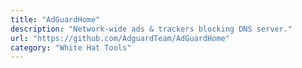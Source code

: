 ```yaml
---
title: "AdGuardHome"
description: "Network-wide ads & trackers blocking DNS server."
url: "https://github.com/AdguardTeam/AdGuardHome"
category: "White Hat Tools"
---
```

